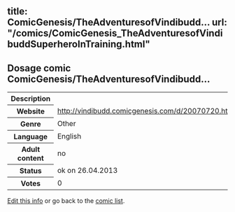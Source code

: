 title: ComicGenesis/TheAdventuresofVindibudd...
url: "/comics/ComicGenesis_TheAdventuresofVindibuddSuperheroInTraining.html"
---
Dosage comic ComicGenesis/TheAdventuresofVindibudd...
-----------------------------------------

<p id="msg"></p>
<script type="text/javascript">
if (window.location.search === '?edit_info_mail=sent_ok') {
  var elem = document.getElementById("msg");
  elem.innerHTML = 'Edited information sucessfully sent.';
  elem.className = 'ok';
}
</script>
<table class="comicinfo">
<tr>
<th>Description</th><td></td>
</tr>
<tr>
<th>Website</th><td><a href="http://vindibudd.comicgenesis.com/d/20070720.html">http://vindibudd.comicgenesis.com/d/20070720.html</a></td>
</tr>
<tr>
<th>Genre</th><td>Other</td>
</tr>
<tr>
<th>Language</th><td>English</td>
</tr>
<tr>
<th>Adult content</th><td>no</td>
</tr>
<tr>
<th>Status</th><td>ok on 26.04.2013</td>
</tr>
<tr>
<th>Votes</th><td>0</td>
</tr>
</table>

[Edit this info](ComicGenesis_TheAdventuresofVindibuddSuperheroInTraining_edit.html) or go back to the [comic list](../comic-index.html).
